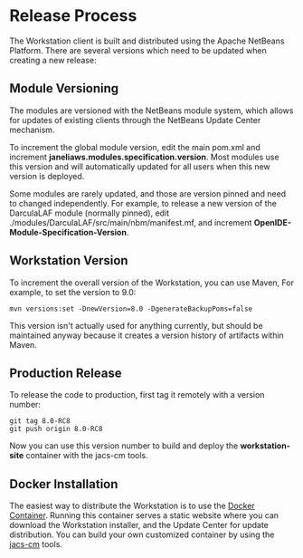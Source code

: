# Release Process

The Workstation client is built and distributed using the Apache NetBeans Platform. There are several versions which need to be updated when creating a new release:

## Module Versioning

The modules are versioned with the NetBeans module system, which allows for updates of existing clients through the NetBeans Update Center mechanism.

To increment the global module version, edit the main pom.xml and increment **janeliaws.modules.specification.version**. Most modules use this version and will automatically updated for all users when this new version is deployed.

Some modules are rarely updated, and those are version pinned and need to changed independently. For example, to release a new version of the DarculaLAF module (normally pinned), edit ./modules/DarculaLAF/src/main/nbm/manifest.mf, and increment **OpenIDE-Module-Specification-Version**.


## Workstation Version

To increment the overall version of the Workstation, you can use Maven, For example, to set the version to 9.0:
```
mvn versions:set -DnewVersion=8.0 -DgenerateBackupPoms=false
```

This version isn't actually used for anything currently, but should be maintained anyway because it creates a version history of artifacts within Maven.


## Production Release

To release the code to production, first tag it remotely with a version number:
```
git tag 8.0-RC8
git push origin 8.0-RC8
```

Now you can use this version number to build and deploy the **workstation-site** container with the jacs-cm tools.

## Docker Installation

The easiest way to distribute the Workstation is to use the [Docker Container](https://hub.docker.com/r/janeliascicomp/workstation-site). Running this container serves a static website where you can download the Workstation installer, and the Update Center for update distribution. You can build your own customized container by using the [jacs-cm](https://github.com/JaneliaSciComp/jacs-cm) tools. 
